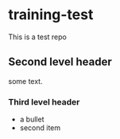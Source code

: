 # training-test

This is a test repo

## Second level header

some text.

### Third level header

- a bullet
- second item

